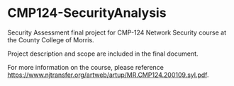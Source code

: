 # CMP124-SecurityAnalysis

Security Assessment final project for CMP-124 Network Security course at the County College of Morris.

Project description and scope are included in the final document.

For more information on the course, please reference https://www.njtransfer.org/artweb/artup/MR.CMP124.200109.syl.pdf.
